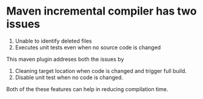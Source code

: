 # Maven incremental compiler has two issues

1. Unable to identify deleted files
2. Executes unit tests even when no source code is changed

This maven plugin addreses both the issues by
 1. Cleaning target location when code is changed and trigger full build.
 2. Disable unit test when no code is changed.

Both of the these features can help in reducing compilation time.